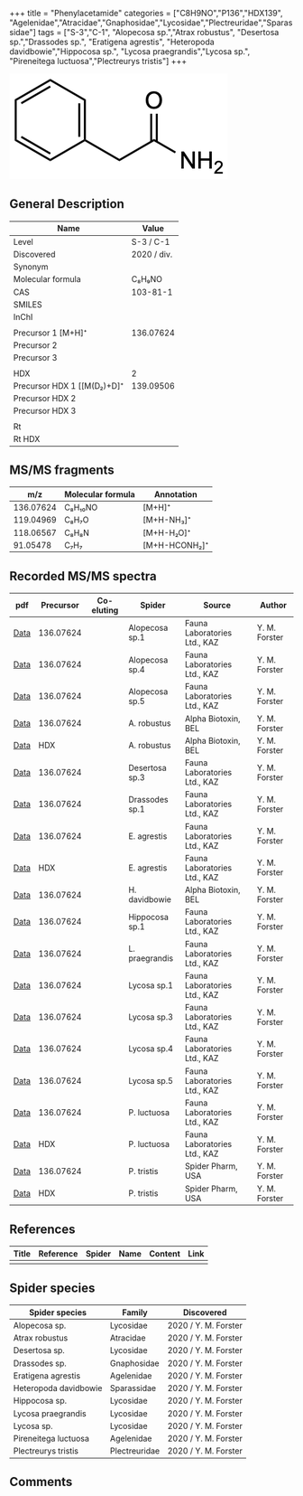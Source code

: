 +++
title = "Phenylacetamide"
categories = ["C8H9NO","P136","HDX139",
"Agelenidae","Atracidae","Gnaphosidae","Lycosidae","Plectreuridae","Sparassidae"]
tags = ["S-3","C-1",
"Alopecosa sp.","Atrax robustus",
"Desertosa sp.","Drassodes sp.",
"Eratigena agrestis",
"Heteropoda davidbowie","Hippocosa sp.",
"Lycosa praegrandis","Lycosa sp.",
"Pireneitega luctuosa","Plectreurys tristis"]
+++

![](/img/Phenylacetamide.png)

## General Description

| Name                      | Value       |
|---------------------------|-------------|
| Level                     | S-3 / C-1   |
| Discovered                | 2020 / div. |
| Synonym                   |             |
| Molecular formula         | C₈H₉NO      |
| CAS                       | 103-81-1    |
| SMILES |   |
| InChI  |   |
|                           |             |
| Precursor 1 [M+H]⁺        | 136.07624   |
| Precursor 2               |             |
| Precursor 3               |             |
|                           |             |
| HDX                       | 2           |
| Precursor HDX 1 [[M(D₂)+D]⁺ | 139.09506   |
| Precursor HDX 2           |             |
| Precursor HDX 3           |             |
|                           |             |
| Rt                        |             |
| Rt HDX                    |             |

## MS/MS fragments

| m/z       | Molecular formula | Annotation    |
|-----------|-------------------|---------------|
| 136.07624 | C₈H₁₀NO           | [M+H]⁺        |
| 119.04969 | C₈H₇O             | [M+H-NH₃]⁺    |
| 118.06567 | C₈H₈N             | [M+H-H₂O]⁺    |
| 91.05478  | C₇H₇              | [M+H-HCONH₂]⁺ |

## Recorded MS/MS spectra

| pdf                                                | Precursor | Co-eluting | Spider      | Source                       | Author        |
|----------------------------------------------------|-----------|------------|-------------|------------------------------|---------------|
| [Data](/pdf/Alopecosa-sp1/136_Phenylacetamide_Al-sp1.pdf) | 136.07624 |           | Alopecosa sp.1 | Fauna Laboratories Ltd., KAZ | Y. M. Forster |
| [Data](/pdf/Alopecosa-sp4/136_Phenylacetamide_Al-sp4.pdf) | 136.07624 |           | Alopecosa sp.4 | Fauna Laboratories Ltd., KAZ | Y. M. Forster |
| [Data](/pdf/Alopecosa-sp5/136_Phenylacetamide_Al-sp5.pdf) | 136.07624 |           | Alopecosa sp.5 | Fauna Laboratories Ltd., KAZ | Y. M. Forster |
| [Data](/pdf/A-robustus/136_Phenylacetamide_Ar.pdf) | 136.07624 |            | A. robustus | Alpha Biotoxin, BEL | Y. M. Forster |
| [Data](/pdf/A-robustus/136_Phenylacetamide_Ar_HDX.pdf) | HDX |            | A. robustus | Alpha Biotoxin, BEL | Y. M. Forster |
| [Data](/pdf/Desertosa-sp3/136_Phenylacetamide_De-sp3.pdf) | 136.07624 |           | Desertosa sp.3 | Fauna Laboratories Ltd., KAZ | Y. M. Forster |
| [Data](/pdf/Drassodes-sp1/136_Phenylacetamide_Dr-sp1.pdf) | 136.07624 |           | Drassodes sp.1 | Fauna Laboratories Ltd., KAZ | Y. M. Forster |
| [Data](/pdf/E-agrestis/136_Phenylacetamide_Ea.pdf) | 136.07624 |            | E. agrestis | Fauna Laboratories Ltd., KAZ | Y. M. Forster |
| [Data](/pdf/E-agrestis/136_Phenylacetamide_Ea_HDX.pdf) | HDX |            | E. agrestis | Fauna Laboratories Ltd., KAZ | Y. M. Forster |
| [Data](/pdf/H-davidbowie/136_Phenylacetamide_Hd.pdf) | 136.07624 |           | H. davidbowie | Alpha Biotoxin, BEL | Y. M. Forster |
| [Data](/pdf/Hippocosa-sp1/136_Phenylacetamide_Hi-sp1.pdf) | 136.07624 |           | Hippocosa sp.1 | Fauna Laboratories Ltd., KAZ | Y. M. Forster |
| [Data](/pdf/L-praegrandis/136_Phenylacetamide_Lp.pdf) | 136.07624 |           | L. praegrandis | Fauna Laboratories Ltd., KAZ | Y. M. Forster |
| [Data](/pdf/Lycosa-sp1/136_Phenylacetamide_Ly-sp1.pdf) | 136.07624 |           | Lycosa sp.1 | Fauna Laboratories Ltd., KAZ | Y. M. Forster |
| [Data](/pdf/Lycosa-sp3/136_Phenylacetamide_Ly-sp3.pdf) | 136.07624 |           | Lycosa sp.3 | Fauna Laboratories Ltd., KAZ | Y. M. Forster |
| [Data](/pdf/Lycosa-sp4/136_Phenylacetamide_Ly-sp4.pdf) | 136.07624 |           | Lycosa sp.4 | Fauna Laboratories Ltd., KAZ | Y. M. Forster |
| [Data](/pdf/Lycosa-sp5/136_Phenylacetamide_Ly-sp5.pdf) | 136.07624 |           | Lycosa sp.5 | Fauna Laboratories Ltd., KAZ | Y. M. Forster |
| [Data](/pdf/P-luctuosa/36_Phenylacetamide_Pl.pdf) | 136.07624 |           | P. luctuosa | Fauna Laboratories Ltd., KAZ | Y. M. Forster |
| [Data](/pdf/P-luctuosa/36_Phenylacetamide_Pl_HDX.pdf) | HDX |           | P. luctuosa | Fauna Laboratories Ltd., KAZ | Y. M. Forster |
| [Data](/pdf/P-tristis/136_Phenylacetamide_Pt.pdf) | 136.07624 |           | P. tristis | Spider Pharm, USA | Y. M. Forster |
| [Data](/pdf/P-tristis/136_Phenylacetamide_Pt_HDX.pdf) | HDX |           | P. tristis | Spider Pharm, USA | Y. M. Forster |

## References

| Title | Reference | Spider | Name | Content | Link |
|-------|-----------|--------|------|---------|------|
|       |           |        |      |         |      |

## Spider species

| Spider species        | Family        | Discovered           |
|-----------------------|---------------|----------------------|
| Alopecosa sp.         | Lycosidae     | 2020 / Y. M. Forster |
| Atrax robustus        | Atracidae     | 2020 / Y. M. Forster |
| Desertosa sp.         | Lycosidae     | 2020 / Y. M. Forster |
| Drassodes sp.         | Gnaphosidae   | 2020 / Y. M. Forster |
| Eratigena agrestis    | Agelenidae    | 2020 / Y. M. Forster |
| Heteropoda davidbowie | Sparassidae   | 2020 / Y. M. Forster |
| Hippocosa sp.         | Lycosidae     | 2020 / Y. M. Forster |
| Lycosa praegrandis    | Lycosidae     | 2020 / Y. M. Forster |
| Lycosa sp.            | Lycosidae     | 2020 / Y. M. Forster |
| Pireneitega luctuosa  | Agelenidae    | 2020 / Y. M. Forster |
| Plectreurys tristis   | Plectreuridae | 2020 / Y. M. Forster |

## Comments